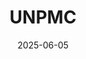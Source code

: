 ---
title: UNPMC
fulltitle: United Nations Police Mission in the Congo
date: 2025-06-05
tags:
- 2025
characters: []
categories:
- clothing & uniforms
- firearms & tools
- police & military
keywords:
- 2025
rgb: 103, 149, 214
url: /stories/unpmc/
image: /images/fullres/unpmc.jpg
---